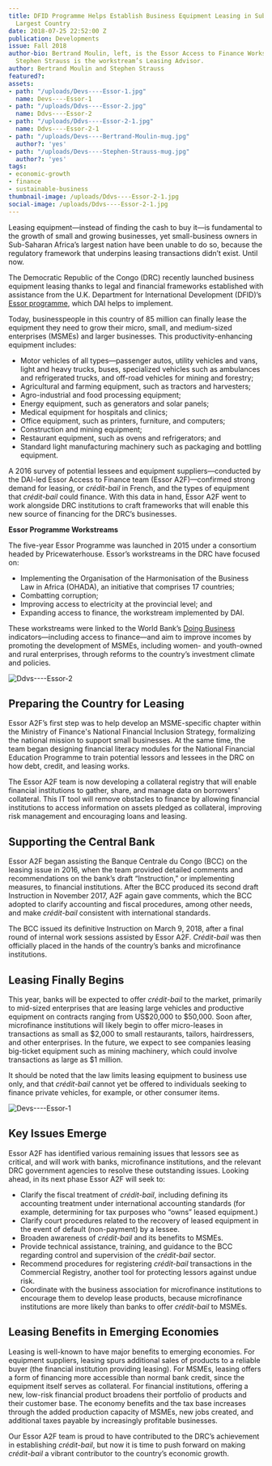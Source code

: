 ```yaml
---
title: DFID Programme Helps Establish Business Equipment Leasing in Sub-Saharan Africa’s
  Largest Country
date: 2018-07-25 22:52:00 Z
publication: Developments
issue: Fall 2018
author-bio: Bertrand Moulin, left, is the Essor Access to Finance Workstream Lead;
  Stephen Strauss is the workstream’s Leasing Advisor.
author: Bertrand Moulin and Stephen Strauss
featured?: 
assets:
- path: "/uploads/Devs----Essor-1.jpg"
  name: Devs----Essor-1
- path: "/uploads/Ddvs----Essor-2.jpg"
  name: Ddvs----Essor-2
- path: "/uploads/Ddvs----Essor-2-1.jpg"
  name: Ddvs----Essor-2-1
- path: "/uploads/Devs----Bertrand-Moulin-mug.jpg"
  author?: 'yes'
- path: "/uploads/Devs----Stephen-Strauss-mug.jpg"
  author?: 'yes'
tags:
- economic-growth
- finance
- sustainable-business
thumbnail-image: /uploads/Ddvs----Essor-2-1.jpg  
social-image: /uploads/Ddvs----Essor-2-1.jpg
---
```


Leasing equipment—instead of finding the cash to buy it—is fundamental to the growth of small and growing businesses, yet small-business owners in Sub-Saharan Africa’s largest nation have been unable to do so, because the regulatory framework that underpins leasing transactions didn’t exist. Until now.




The Democratic Republic of the Congo (DRC) recently launched business equipment leasing thanks to legal and financial frameworks established with assistance from the U.K. Department for International Development (DFID)’s [Essor programme](https://www.dai.com/our-work/projects/democratic-republic-of-the-congo-essor-for-an-environment-conducive-to-investment), which DAI helps to implement.

Today, businesspeople in this country of 85 million can finally lease the equipment they need to grow their micro, small, and medium-sized enterprises (MSMEs) and larger businesses. This productivity-enhancing equipment includes:

* Motor vehicles of all types—passenger autos, utility vehicles and vans, light and heavy trucks, buses, specialized vehicles such as ambulances and refrigerated trucks, and off-road vehicles for mining and forestry;
* Agricultural and farming equipment, such as tractors and harvesters;
* Agro-industrial and food processing equipment;
* Energy equipment, such as generators and solar panels;
* Medical equipment for hospitals and clinics;
* Office equipment, such as printers, furniture, and computers;
* Construction and mining equipment;
* Restaurant equipment, such as ovens and refrigerators; and
* Standard light manufacturing machinery such as packaging and bottling equipment.

A 2016 survey of potential lessees and equipment suppliers—conducted by the DAI-led Essor Access to Finance team (Essor A2F)—confirmed strong demand for leasing, or *crédit-bail* in French, and the types of equipment that *crédit-bail* could finance. With this data in hand, Essor A2F went to work alongside DRC institutions to craft frameworks that will enable this new source of financing for the DRC’s businesses.

<aside><p><strong>Essor Programme Workstreams</strong></p>
<p>The five-year Essor Programme was launched in 2015 under a consortium headed by Pricewaterhouse. Essor’s workstreams in the DRC have focused on:</p>
<ul>
<li>Implementing the Organisation of the Harmonisation of the Business Law in Africa (OHADA), an initiative that comprises 17 countries;</li>
<li>Combatting corruption;</li>
<li>Improving access to electricity at the provincial level; and</li>
<li>Expanding access to finance, the workstream implemented by DAI.</li>
</ul>
</aside>

These workstreams were linked to the World Bank’s [Doing Business](http://www.doingbusiness.org/reports/global-reports/doing-business-2018) indicators—including access to finance—and aim to improve incomes by promoting the development of MSMEs, including women- and youth-owned and rural enterprises, through reforms to the country’s investment climate and policies.

![Ddvs----Essor-2](/uploads/Ddvs----Essor-2.jpg "Leasing forum with supervision directors from the Banque Centrale du Congo.")

## Preparing the Country for Leasing

Essor A2F’s first step was to help develop an MSME-specific chapter within the Ministry of Finance's National Financial Inclusion Strategy, formalizing the national mission to support small businesses. At the same time, the team began designing financial literacy modules for the National Financial Education Programme to train potential lessors and lessees in the DRC on how debt, credit, and leasing works.

The Essor A2F team is now developing a collateral registry that will enable financial institutions to gather, share, and manage data on borrowers' collateral. This IT tool will remove obstacles to finance by allowing financial institutions to access information on assets pledged as collateral, improving risk management and encouraging loans and leasing.

## Supporting the Central Bank

Essor A2F began assisting the Banque Centrale du Congo (BCC) on the leasing issue in 2016, when the team provided detailed comments and recommendations on the bank’s draft “Instruction,” or implementing measures, to financial institutions. After the BCC produced its second draft Instruction in November 2017, A2F again gave comments, which the BCC adopted to clarify accounting and fiscal procedures, among other needs, and make *crédit-bail* consistent with international standards. 

The BCC issued its definitive Instruction on March 9, 2018, after a final round of internal work sessions assisted by Essor A2F. *Crédit-bail* was then officially placed in the hands of the country’s banks and microfinance institutions.

## Leasing Finally Begins

This year, banks will be expected to offer *crédit-bail* to the market, primarily to mid-sized enterprises that are leasing large vehicles and productive equipment on contracts ranging from US$20,000 to $50,000. Soon after, microfinance institutions will likely begin to offer micro-leases in transactions as small as $2,000 to small restaurants, tailors, hairdressers, and other enterprises. In the future, we expect to see companies leasing big-ticket equipment such as mining machinery, which could involve transactions as large as $1 million.

It should be noted that the law limits leasing equipment to business use only, and that *crédit-bail* cannot yet be offered to individuals seeking to finance private vehicles, for example, or other consumer items.

![Devs----Essor-1](/uploads/Devs----Essor-1.jpg "Essor A2F workshop with bank officials.") 

## Key Issues Emerge

Essor A2F has identified various remaining issues that lessors see as critical, and will work with banks, microfinance institutions, and the relevant DRC government agencies to resolve these outstanding issues. Looking ahead, in its next phase Essor A2F will seek to:
* Clarify the fiscal treatment of *crédit-bail*, including defining its accounting treatment under international accounting standards (for example, determining for tax purposes who “owns” leased equipment.)
* Clarify court procedures related to the recovery of leased equipment in the event of default (non-payment) by a lessee.
* Broaden awareness of *crédit-bail* and its benefits to MSMEs.
* Provide technical assistance, training, and guidance to the BCC regarding control and supervision of the *crédit-bail* sector. 
* Recommend procedures for registering *crédit-bail* transactions in the Commercial Registry, another tool for protecting lessors against undue risk.
* Coordinate with the business association for microfinance institutions to encourage them to develop lease products, because microfinance institutions are more likely than banks to offer *crédit-bail* to MSMEs.

## Leasing Benefits in Emerging Economies

Leasing is well-known to have major benefits to emerging economies. For equipment suppliers, leasing spurs additional sales of products to a reliable buyer (the financial institution providing leasing). For MSMEs, leasing offers a form of financing more accessible than normal bank credit, since the equipment itself serves as collateral. For financial institutions, offering a new, low-risk financial product broadens their portfolio of products and their customer base. The economy benefits and the tax base increases through the added production capacity of MSMEs, new jobs created, and additional taxes payable by increasingly profitable businesses.

Our Essor A2F team is proud to have contributed to the DRC’s achievement in establishing *crédit-bail*, but now it is time to push forward on making *crédit-bail* a vibrant contributor to the country’s economic growth.
